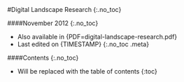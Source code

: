 <div class="title">
#Digital Landscape Research
{:.no_toc}

####November 2012
{:.no_toc}
</div>

* Also available in {PDF=digital-landscape-research.pdf}
* Last edited on {TIMESTAMP}
{:.no_toc .meta}

####Contents
{:.no_toc}

* Will be replaced with the table of contents
{:toc}
